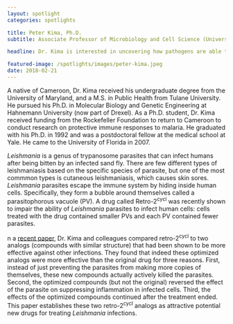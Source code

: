 ```yaml
---
layout: spotlight
categories: spotlights

title: Peter Kima, Ph.D.
subtitle: Associate Professor of Microbiology and Cell Science (University of Florida)

headline: Dr. Kima is interested in uncovering how pathogens are able to evade the immune system.

featured-image: /spotlights/images/peter-kima.jpeg
date: 2018-02-21
---
```


A native of Cameroon, Dr. Kima received his undergraduate degree from the University of Maryland, and a M.S. in Public Health from Tulane University. He pursued his Ph.D. in Molecular Biology and Genetic Engineering at Hahnemann University (now part of Drexel). As a Ph.D. student, Dr. Kima received funding from the Rockefeller Foundation to return to Cameroon to conduct research on protective immune responses to malaria. He graduated with his Ph.D. in 1992 and was a postdoctoral fellow at the medical school at Yale. He came to the University of Florida in 2007.

<i>Leishmania</i> is a genus of trypanosome parasites that can infect humans after being bitten by an infected sand fly. There are few different types of leishmaniasis based on the specific species of parasite, but one of the most commmon types is cutaneous leishmaniasis, which causes skin sores. <i>Leishmania</i> parasites escape the immune system by hiding inside human cells. Specifically, they form a bubble around themselves called a parasitophorous vacuole (PV). A drug called Retro-2<sup>cycl</sup> was recently shown to impair the ability of <i>Leishmania</i> parasites to infect human cells: cells treated with the drug contained smaller PVs and each PV contained fewer parasites.

n a <a class="light-bg" href="https://doi.org/10.1371/journal.pntd.0005556" target="_blank" rel="noopener noreferrer">recent paper</a>, Dr. Kima and colleagues compared retro-2<sup>cycl</sup> to two analogs (compounds with similar structure) that had been shown to be more effective against other infections. They found that indeed these optimized analogs were more effective than the original drug for three reasons. First, instead of just preventing the parasites from making more copies of themselves, these new compounds actually actively killed the parasites. Second, the optimized compounds (but not the original) reversed the effect of the parasite on suppressing inflammation in infected cells. Third, the effects of the optimized compounds continued after the treatment ended. This paper establishes these two retro-2<sup>cycl</sup> analogs as attractive potential new drugs for treating <i>Leishmania</i> infections.